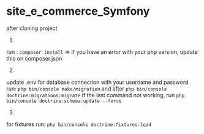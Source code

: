 # site_e_commerce_Symfony
after cloning project 

1.
run : `composer install` 
=> If you have an error with your php version, update this on composer.json 

2.
update .env for database connection with your username and password
run: `php bin/console make/migration` 
and after `php bin/console doctrine:migrations:migrate`
if the last command not working, run `php bin/console doctrine:schema:update --force`

3. 
for fixtures run: `php bin/console doctrine:fixtures:load`
